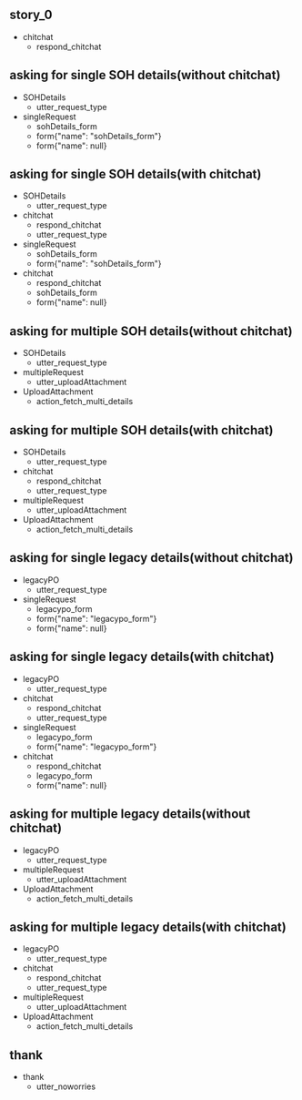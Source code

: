 ## story_0
* chitchat
  - respond_chitchat

## asking for single SOH details(without chitchat)
* SOHDetails
  - utter_request_type
* singleRequest
  - sohDetails_form
  - form{"name": "sohDetails_form"}
  - form{"name": null}

## asking for single SOH details(with chitchat)
* SOHDetails
  - utter_request_type
* chitchat
  - respond_chitchat
  - utter_request_type
* singleRequest
  - sohDetails_form
  - form{"name": "sohDetails_form"}
* chitchat
  - respond_chitchat
  - sohDetails_form
  - form{"name": null}

## asking for multiple SOH details(without chitchat)
* SOHDetails
  - utter_request_type
* multipleRequest
  - utter_uploadAttachment
* UploadAttachment
  - action_fetch_multi_details

## asking for multiple SOH details(with chitchat)
* SOHDetails
  - utter_request_type
* chitchat
  - respond_chitchat
  - utter_request_type
* multipleRequest
  - utter_uploadAttachment
* UploadAttachment
  - action_fetch_multi_details

## asking for single legacy details(without chitchat)
* legacyPO
  - utter_request_type
* singleRequest
  - legacypo_form
  - form{"name": "legacypo_form"}
  - form{"name": null}

## asking for single legacy details(with chitchat)
* legacyPO
  - utter_request_type
* chitchat
  - respond_chitchat
  - utter_request_type
* singleRequest
  - legacypo_form
  - form{"name": "legacypo_form"}
* chitchat
  - respond_chitchat
  - legacypo_form
  - form{"name": null}

## asking for multiple legacy details(without chitchat)
* legacyPO
  - utter_request_type
* multipleRequest
  - utter_uploadAttachment
* UploadAttachment
  - action_fetch_multi_details

## asking for multiple legacy details(with chitchat)
* legacyPO
  - utter_request_type
* chitchat
  - respond_chitchat
  - utter_request_type
* multipleRequest
  - utter_uploadAttachment
* UploadAttachment
  - action_fetch_multi_details




## thank
* thank
  - utter_noworries



